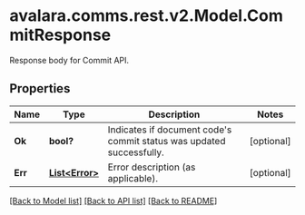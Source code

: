 # avalara.comms.rest.v2.Model.CommitResponse
Response body for Commit API.
## Properties

Name | Type | Description | Notes
------------ | ------------- | ------------- | -------------
**Ok** | **bool?** | Indicates if document code&#39;s commit status was updated successfully. | [optional] 
**Err** | [**List&lt;Error&gt;**](Error.md) | Error description (as applicable). | [optional] 

[[Back to Model list]](../README.md#documentation-for-models) [[Back to API list]](../README.md#documentation-for-api-endpoints) [[Back to README]](../README.md)

